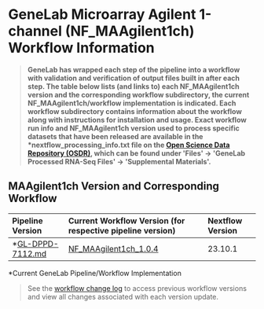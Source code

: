 # GeneLab Microarray Agilent 1-channel (NF_MAAgilent1ch) Workflow Information

> **GeneLab has wrapped each step of the pipeline into a workflow with validation and verification of output files built in after each step. The table below lists (and links to) each NF_MAAgilent1ch version and the corresponding workflow subdirectory, the current NF_MAAgilent1ch/workflow implementation is indicated. Each workflow subdirectory contains information about the workflow along with instructions for installation and usage. Exact workflow run info and NF_MAAgilent1ch version used to process specific datasets that have been released are available in the \*nextflow_processing_info.txt file on the [Open Science Data Repository (OSDR)](https://osdr.nasa.gov/bio/repo/), which can be found under 'Files' -> 'GeneLab Processed RNA-Seq Files' -> 'Supplemental Materials'.**  

## MAAgilent1ch Version and Corresponding Workflow

|Pipeline Version|Current Workflow Version (for respective pipeline version)|Nextflow Version|
|:---------------|:---------------------------------------------------------|:---------------|
|*[GL-DPPD-7112.md](../Pipeline_GL-DPPD-7112_Versions/GL-DPPD-7112.md)|[NF_MAAgilent1ch_1.0.4](NF_MAAgilent1ch)|23.10.1|

*Current GeneLab Pipeline/Workflow Implementation

> See the [workflow change log](NF_MAAgilent1ch/CHANGELOG.md) to access previous workflow versions and view all changes associated with each version update. 
